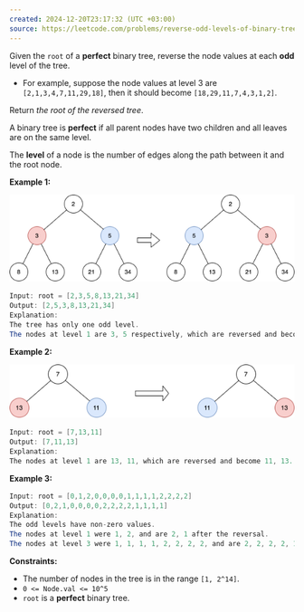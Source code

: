```yaml
---
created: 2024-12-20T23:17:32 (UTC +03:00)
source: https://leetcode.com/problems/reverse-odd-levels-of-binary-tree/description/?envType=daily-question&envId=2024-12-20
---
```

Given the `root` of a **perfect** binary tree, reverse the node values at each **odd** level of the tree.

-   For example, suppose the node values at level 3 are `[2,1,3,4,7,11,29,18]`, then it should become `[18,29,11,7,4,3,1,2]`.

Return _the root of the reversed tree_.

A binary tree is **perfect** if all parent nodes have two children and all leaves are on the same level.

The **level** of a node is the number of edges along the path between it and the root node.


**Example 1:**

![img.png](img.png)

``` Java
Input: root = [2,3,5,8,13,21,34]
Output: [2,5,3,8,13,21,34]
Explanation: 
The tree has only one odd level.
The nodes at level 1 are 3, 5 respectively, which are reversed and become 5, 3.
```


**Example 2:**

![img_1.png](img_1.png)

``` Java
Input: root = [7,13,11]
Output: [7,11,13]
Explanation: 
The nodes at level 1 are 13, 11, which are reversed and become 11, 13.
```


**Example 3:**

``` Java
Input: root = [0,1,2,0,0,0,0,1,1,1,1,2,2,2,2]
Output: [0,2,1,0,0,0,0,2,2,2,2,1,1,1,1]
Explanation: 
The odd levels have non-zero values.
The nodes at level 1 were 1, 2, and are 2, 1 after the reversal.
The nodes at level 3 were 1, 1, 1, 1, 2, 2, 2, 2, and are 2, 2, 2, 2, 1, 1, 1, 1 after the reversal.
```


**Constraints:**

-   The number of nodes in the tree is in the range `[1, 2^14]`.
-   `0 <= Node.val <= 10^5`
-   `root` is a **perfect** binary tree.
